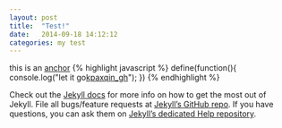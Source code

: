 ```yaml
---
layout: post
title:  "Test!"
date:   2014-09-18 14:12:12
categories: my test
---
```

this is an [anchor][kpaxqin_gh]
{% highlight javascript %}
define(function(){
    console.log("let it go[kpaxqin_gh]");
})
{% endhighlight %}

Check out the [Jekyll docs][jekyll] for more info on how to get the most out of Jekyll. File all bugs/feature requests at [Jekyll’s GitHub repo][jekyll-gh]. If you have questions, you can ask them on [Jekyll’s dedicated Help repository][jekyll-help].

[kpaxqin_gh]:  http://kpaxqin.github.io
[jekyll]:      http://jekyllrb.com
[jekyll-gh]:   https://github.com/jekyll/jekyll
[jekyll-help]: https://github.com/jekyll/jekyll-help
